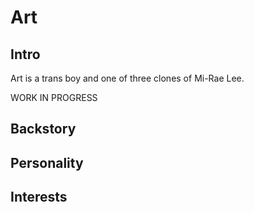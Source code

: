 # Art

## Intro

Art is a trans boy and one of three clones of Mi-Rae Lee.

WORK IN PROGRESS

## Backstory

## Personality

## Interests